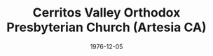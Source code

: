 ---
date: &id001 1976-12-05
end_date: null
location:
  address: null
  city: Artesia
  state: CA
minister:
- end: 1978-01-01
  name: Robert Newsom
  start: 1976-12-05
  type: Pastor
- end: 1983-01-01
  name: Dominic Aquila
  start: 1978-01-01
  type: Pastor
- end: 1987-01-01
  name: Dana Casey
  start: 1984-01-01
  type: Pastor
- end: 1989-05-23
  name: Stephen Williams
  start: 1981-01-01
  type: Associate Pastor
- end: 1983-01-01
  name: Mark House
  start: 1982-01-01
  type: Associate Pastor
ministers:
- Robert Newsom
- Dominic Aquila
- Dana Casey
- Stephen Williams
- Mark House
name: Cerritos Valley Orthodox Presbyterian Church
names: null
origination_date: *id001
raw_data: "AR Artesia\n\nCerritos Valley Orthodox Presbyterian Church  (December 5,\
  \ 1976\u2013May 23, 1989)\n(transferred to the Presbyterian Church in America, May\
  \ 23, 1989)\nPastors: Robert Newsom, 1976\u201378\nDominic Aquila, 1978\u201383\n\
  Dana Casey, 1984\u201387\nAssoc. Pastors: Stephen Williams, 1981\u201389\nMark House,\
  \ 1982\u201383"
received_from: null
states:
- CA
status:
  active: false
  end_date: 1989-05-23
  reason: transfer
  received_from: null
  withdrawal_to: null
title: Cerritos Valley Orthodox Presbyterian Church (Artesia CA)
year_established:
- 1976

---